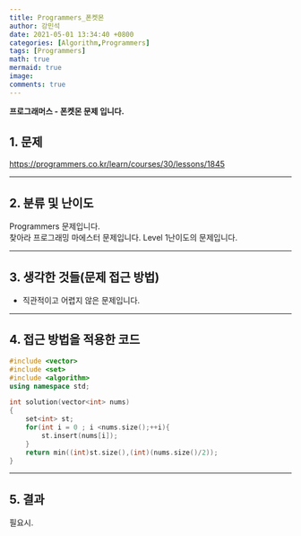 ```yaml
---
title: Programmers_폰켓몬
author: 강민석
date: 2021-05-01 13:34:40 +0800
categories: [Algorithm,Programmers]
tags: [Programmers]
math: true
mermaid: true
image: 
comments: true
---
```


**프로그래머스 - 폰켓몬 문제 입니다.**

## 1. 문제
<https://programmers.co.kr/learn/courses/30/lessons/1845>






-----  

## 2. 분류 및 난이도

Programmers 문제입니다.  
찾아라 프로그래밍 마에스터 문제입니다.
Level 1난이도의 문제입니다.


-----  

## 3. 생각한 것들(문제 접근 방법)

- 직관적이고 어렵지 않은 문제입니다.

-----  

## 4. 접근 방법을 적용한 코드


```c++
#include <vector>
#include <set>
#include <algorithm>
using namespace std;

int solution(vector<int> nums)
{
    set<int> st;
    for(int i = 0 ; i <nums.size();++i){
        st.insert(nums[i]);
    }
    return min((int)st.size(),(int)(nums.size()/2));
}
```


-----



## 5. 결과

필요시.














 
